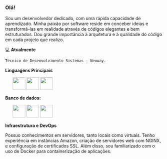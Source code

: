 ### Olá!

Sou um desenvolvedor dedicado, com uma rápida capacidade de aprendizado. Minha paixão por software reside em conceber ideias e transformá-las em realidade através de códigos elegantes e bem estruturados. Dou grande importância à arquitetura e à qualidade do código em cada projeto que realizo.

💻 **Atualmente**

```txt
Técnico de Desenvolvimento Sistemas - Neoway.
```

**Linguagens Principais**

<ul>
 <img height="40" src="https://img.icons8.com/?size=100&id=108784&format=png&color=000000">
 <img height="40" src="https://user-images.githubusercontent.com/75685022/186163773-96a452e4-b570-4e5f-84e2-c591c8b0adbe.png">
 <img height="40" src="https://img.icons8.com/?size=100&id=13441&format=png&color=000000">
</ul>

**Banco de dados:**

<ul>
 <img height="40" src="https://img.icons8.com/?size=100&id=Pv4IGT0TSpt8&format=png&color=000000">
 <img height="40" src="https://img.icons8.com/?size=100&id=UFXRpPFebwa2&format=png&color=000000">
 <img height="40" src="https://img.icons8.com/?size=100&id=8rKdRqZFLurS&format=png&color=000000">
</ul>

**Infraestrutura e DevOps**

Possuo conhecimentos em servidores, tanto locais como virtuais. Tenho experiência em instâncias Amazon, criação de servidores web com NGINX, e configuração de certificados SSL. Além disso, sou familiarizado com o uso de Docker para containerização de aplicações.
